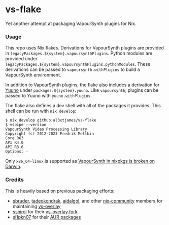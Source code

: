 vs-flake
========

Yet another attempt at packaging VapourSynth plugins for Nix.

### Usage

This repo uses Nix flakes. Derivations for VapourSynth plugins are provided in
`legacyPackages.${system}.vapoursynthPlugins`. Python modules are provided under
`legacyPackages.${system}.vapoursynthPlugins.pythonModules`. These derivations
can be passed to `vapoursynth.withPlugins` to build a VapourSynth environment.

In addition to VapourSynth plugins, the flake also includes a derivation for
[Yuuno][1] under `packages.${system}.yuuno`. Like `vapoursynth`, plugins can be
passed to Yuuno with `yuuno.withPlugins`.

The flake also defines a dev shell with all of the packages it provides. This
shell can be run with `nix develop`:

```shell
$ nix develop github:al3xtjames/vs-flake
$ vspipe --version
VapourSynth Video Processing Library
Copyright (c) 2012-2023 Fredrik Mellbin
Core R63
API R4.0
API R3.6
Options: -
```

Only `x86_64-linux` is supported as [VapourSynth in nixpkgs is broken on
Darwin][2].

### Credits

This is heavily based on previous packaging efforts:

- [sbruder][3], [tadeokondrak][4], [aidalgol][5], and other [nix-community][6]
  members for maintaining [vs-overlay][7]
- [sshiroi][8] for their [vs-overlay fork][9]
- [sl1pkn07][10] for their [AUR packages][11]

[1]:  https://github.com/Irrational-Encoding-Wizardry/yuuno
[2]:  https://github.com/NixOS/nixpkgs/pull/189446
[3]:  https://github.com/sbruder
[4]:  https://github.com/tadeokondrak
[5]:  https://github.com/aidalgol
[6]:  https://github.com/nix-community
[7]:  https://github.com/nix-community/vs-overlay
[8]:  https://github.com/sshiroi
[9]:  https://github.com/sshiroi/vs-overlay
[10]: https://github.com/sl1pkn07
[11]: https://aur.archlinux.org/packages?K=sl1pkn07&SeB=m&O=50
